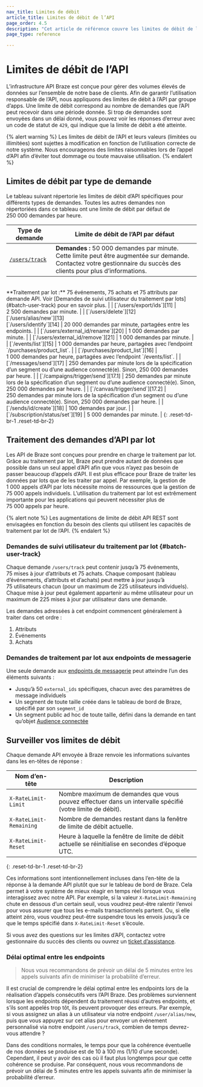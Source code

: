 ```yaml
---
nav_title: Limites de débit
article_title: Limites de débit de l’API
page_order: 4.5
description: "Cet article de référence couvre les limites de débit de l’API pour l’infrastructure API Braze."
page_type: reference

---
```


# Limites de débit de l’API

L’infrastructure API Braze est conçue pour gérer des volumes élevés de données sur l’ensemble de notre base de clients. Afin de garantir l’utilisation responsable de l’API, nous appliquons des limites de débit à l’API par groupe d’apps. Une limite de débit correspond au nombre de demandes que l’API peut recevoir dans une période donnée. Si trop de demandes sont envoyées dans un délai donné, vous pouvez voir les réponses d’erreur avec un code de statut de `429`, qui indique que la limite de débit a été atteinte.

{% alert warning %}
Les limites de débit de l’API et leurs valeurs (limitées ou illimitées) sont sujettes à modification en fonction de l’utilisation correcte de notre système. Nous encourageons des limites raisonnables lors de l’appel d’API afin d’éviter tout dommage ou toute mauvaise utilisation.
{% endalert %}

## Limites de débit par type de demande

Le tableau suivant répertorie les limites de débit d’API spécifiques pour différents types de demandes. Toutes les autres demandes non répertoriées dans ce tableau ont une limite de débit par défaut de 250 000 demandes par heure.

| Type de demande | Limite de débit de l’API par défaut |
| --- | --- |
| [`/users/track`][10] | **Demandes :** 50 000 demandes par minute. Cette limite peut être augmentée sur demande. Contactez votre gestionnaire du succès des clients pour plus d’informations.<br>
<br>
**Traitement par lot :** 75 événements, 75 achats et 75 attributs par demande API. Voir [Demandes de suivi utilisateur du traitement par lots](#batch-user-track) pour en savoir plus. |
| [`/users/export/ids`][11] | 2 500 demandes par minute. |
| [`/users/delete`][12]<br>[`/users/alias/new`][13]<br>[`/users/identify`][14] | 20 000 demandes par minute, partagées entre les endpoints. |
| [`/users/external_id/rename`][20] | 1 000 demandes par minute. |
| [`/users/external_id/remove`][21] | 1 000 demandes par minute. |
| [`/events/list`][15] | 1 000 demandes par heure, partagées avec l’endpoint `/purchases/product_list`. |
| [`/purchases/product_list`][16] | 1 000 demandes par heure, partagées avec l’endpoint `/events/list`. |
| [`/messages/send`][17] | 250 demandes par minute lors de la spécification d’un segment ou d’une audience connecté(e). Sinon, 250 000 demandes par heure. |
| [`/campaigns/trigger/send`][17.1] | 250 demandes par minute lors de la spécification d’un segment ou d’une audience connecté(e). Sinon, 250 000 demandes par heure. |
| [`/canvas/trigger/send`][17.2] | 250 demandes par minute lors de la spécification d’un segment ou d’une audience connecté(e). Sinon, 250 000 demandes par heure. |
| [`/sends/id/create`][18] | 100 demandes par jour. |
| [`/subscription/status/set`][19] | 5 000 demandes par minute. |
{: .reset-td-br-1 .reset-td-br-2}
<!--
| [`GET: /scim/v2/Users/YOUR_ID_HERE`][22] | 5,000 requests per day, per company, shared with the `/scim/v2/Users/YOUR_ID_HERE` PUT, DELETE and `/scim/v2/Users` POST endpoints. |
| [`PUT: /scim/v2/Users/YOUR_ID_HERE`][25] | 5,000 requests per day, per company, shared with the `/scim/v2/Users/YOUR_ID_HERE` GET, DELETE and `/scim/v2/Users` POST endpoints. |
| [`DELETE: /scim/v2/Users/YOUR_ID_HERE`][24] | 5,000 requests per day, per company, shared with the `/scim/v2/Users/YOUR_ID_HERE` PUT, GET and `/scim/v2/Users` POST endpoints. |
| [`POST: /scim/v2/Users/`][23] | 5,000 requests per day, per company, shared with the `/scim/v2/Users/YOUR_ID_HERE` PUT, GET, and DELETE endpoints. |
--->

## Traitement des demandes d’API par lot

Les API de Braze sont conçues pour prendre en charge le traitement par lot. Grâce au traitement par lot, Braze peut prendre autant de données que possible dans un seul appel d’API afin que vous n’ayez pas besoin de passer beaucoup d’appels d’API. Il est plus efficace pour Braze de traiter les données par lots que de les traiter par appel. Par exemple, la gestion de 1 000 appels d’API par lots nécessite moins de ressources que la gestion de 75 000 appels individuels. L’utilisation du traitement par lot est extrêmement importante pour les applications qui peuvent nécessiter plus de 75 000 appels par heure.

{% alert note %}
Les augmentations de limite de débit API REST sont envisagées en fonction du besoin des clients qui utilisent les capacités de traitement par lot de l’API.
{% endalert %}

### Demandes de suivi utilisateur du traitement par lot {#batch-user-track}

Chaque demande `/users/track` peut contenir jusqu’à 75 événements, 75 mises à jour d’attributs et 75 achats. Chaque composant (tableau d’événements, d’attributs et d’achats) peut mettre à jour jusqu’à 75 utilisateurs chacun (pour un maximum de 225 utilisateurs individuels). Chaque mise à jour peut également appartenir au même utilisateur pour un maximum de 225 mises à jour par utilisateur dans une demande.

Les demandes adressées à cet endpoint commencent généralement à traiter dans cet ordre : 

1. Attributs
2. Événements
3. Achats

### Demandes de traitement par lot aux endpoints de messagerie

Une seule demande aux [endpoints de messagerie][1] peut atteindre l’un des éléments suivants :

- Jusqu’à 50 `external_ids` spécifiques, chacun avec des paramètres de message individuels
- Un segment de toute taille créée dans le tableau de bord de Braze, spécifié par son `segment_id`
- Un segment public ad hoc de toute taille, défini dans la demande en tant qu’objet [Audience connectée][2]

## Surveiller vos limites de débit

Chaque demande API envoyée à Braze renvoie les informations suivantes dans les en-têtes de réponse :

Nom d’en-tête             | Description
----------------------- | -----------------------
`X-RateLimit-Limit`     | Nombre maximum de demandes que vous pouvez effectuer dans un intervalle spécifié (votre limite de débit).
`X-RateLimit-Remaining` | Nombre de demandes restant dans la fenêtre de limite de débit actuelle.
`X-RateLimit-Reset`     | Heure à laquelle la fenêtre de limite de débit actuelle se réinitialise en secondes d’époque UTC.
{: .reset-td-br-1 .reset-td-br-2}

Ces informations sont intentionnellement incluses dans l’en-tête de la réponse à la demande API plutôt que sur le tableau de bord de Braze. Cela permet à votre système de mieux réagir en temps réel lorsque vous interagissez avec notre API. Par exemple, si la valeur `X-RateLimit-Remaining` chute en dessous d’un certain seuil, vous voudrez peut-être ralentir l’envoi pour vous assurer que tous les e-mails transactionnels partent. Ou, si elle atteint zéro, vous voudrez peut-être suspendre tous les envois jusqu’à ce que le temps spécifié dans `X-RateLimit-Reset` s’écoule.

Si vous avez des questions sur les limites d’API, contactez votre gestionnaire du succès des clients ou ouvrez un [ticket d’assistance][support].

### Délai optimal entre les endpoints

> Nous vous recommandons de prévoir un délai de 5 minutes entre les appels suivants afin de minimiser la probabilité d’erreur.

Il est crucial de comprendre le délai optimal entre les endpoints lors de la réalisation d’appels consécutifs vers l’API Braze. Des problèmes surviennent lorsque les endpoints dépendent du traitement réussi d’autres endpoints, et s’ils sont appelés trop tôt, ils peuvent provoquer des erreurs. Par exemple, si vous assignez un alias à un utilisateur via notre endpoint `/user/alias/new`, puis que vous appuyez sur cet alias pour envoyer un événement personnalisé via notre endpoint `/users/track`, combien de temps devrez-vous attendre ?

Dans des conditions normales, le temps pour que la cohérence éventuelle de nos données se produise est de 10 à 100 ms (1/10 d’une seconde). Cependant, il peut y avoir des cas où il faut plus longtemps pour que cette cohérence se produise. Par conséquent, nous vous recommandons de prévoir un délai de 5 minutes entre les appels suivants afin de minimiser la probabilité d’erreur.

[1]: {{site.baseurl}}/api/endpoints/messaging/
[2]: {{site.baseurl}}/api/objects_filters/connected_audience/
[support]: {{site.baseurl}}/braze_support/

[10]: {{site.baseurl}}/api/endpoints/user_data/post_user_track/
[11]: {{site.baseurl}}/api/endpoints/export/user_data/post_users_identifier/
[12]: {{site.baseurl}}/api/endpoints/user_data/post_user_delete/
[13]: {{site.baseurl}}/api/endpoints/user_data/post_user_alias/
[14]: {{site.baseurl}}/api/endpoints/user_data/post_user_identify/
[15]: {{site.baseurl}}/api/endpoints/export/custom_events/get_custom_events/
[16]: {{site.baseurl}}/api/endpoints/export/purchases/get_list_product_id/
[17]: {{site.baseurl}}/api/endpoints/messaging/send_messages/post_send_messages/
[17.1]: {{site.baseurl}}/api/endpoints/messaging/send_messages/post_send_triggered_campaigns/
[17.2]: {{site.baseurl}}/api/endpoints/messaging/send_messages/post_send_triggered_canvases/
[18]: {{site.baseurl}}/api/endpoints/messaging/send_messages/post_create_send_ids/
[19]: {{site.baseurl}}/api/endpoints/subscription_groups/post_update_user_subscription_group_status/
[20]: {{site.baseurl}}/api/endpoints/user_data/external_id_migration/post_external_ids_rename/
[21]: {{site.baseurl}}/api/endpoints/user_data/external_id_migration/post_external_ids_remove/
[22]: {{site.baseurl}}/scim/get/
[23]: {{site.baseurl}}/scim/post/
[24]: {{site.baseurl}}/scim/delete/
[25]: {{site.baseurl}}/scim/put
